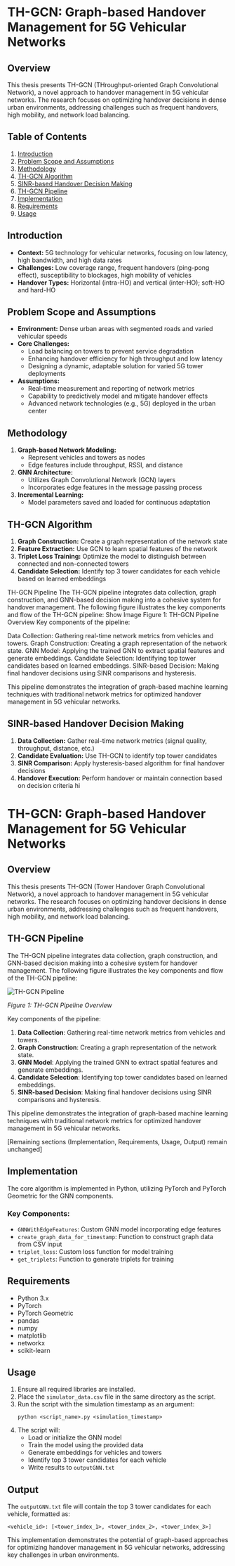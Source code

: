# TH-GCN: Graph-based Handover Management for 5G Vehicular Networks

## Overview
This thesis presents TH-GCN (THroughput-oriented Graph Convolutional Network), a novel approach to handover management in 5G vehicular networks. The research focuses on optimizing handover decisions in dense urban environments, addressing challenges such as frequent handovers, high mobility, and network load balancing.

## Table of Contents
1. [Introduction](#introduction)
2. [Problem Scope and Assumptions](#problem-scope-and-assumptions)
3. [Methodology](#methodology)
4. [TH-GCN Algorithm](#th-gcn-algorithm)
5. [SINR-based Handover Decision Making](#sinr-based-handover-decision-making)
6. [TH-GCN Pipeline](#th-gcn-pipeline)
7. [Implementation](#implementation)
8. [Requirements](#requirements)
9. [Usage](#usage)

## Introduction
- **Context:** 5G technology for vehicular networks, focusing on low latency, high bandwidth, and high data rates
- **Challenges:** Low coverage range, frequent handovers (ping-pong effect), susceptibility to blockages, high mobility of vehicles
- **Handover Types:** Horizontal (intra-HO) and vertical (inter-HO); soft-HO and hard-HO

## Problem Scope and Assumptions
- **Environment:** Dense urban areas with segmented roads and varied vehicular speeds
- **Core Challenges:**
  - Load balancing on towers to prevent service degradation
  - Enhancing handover efficiency for high throughput and low latency
  - Designing a dynamic, adaptable solution for varied 5G tower deployments
- **Assumptions:**
  - Real-time measurement and reporting of network metrics
  - Capability to predictively model and mitigate handover effects
  - Advanced network technologies (e.g., 5G) deployed in the urban center

## Methodology
1. **Graph-based Network Modeling:**
   - Represent vehicles and towers as nodes
   - Edge features include throughput, RSSI, and distance
2. **GNN Architecture:**
   - Utilizes Graph Convolutional Network (GCN) layers
   - Incorporates edge features in the message passing process
3. **Incremental Learning:**
   - Model parameters saved and loaded for continuous adaptation

## TH-GCN Algorithm
1. **Graph Construction:** Create a graph representation of the network state
2. **Feature Extraction:** Use GCN to learn spatial features of the network
3. **Triplet Loss Training:** Optimize the model to distinguish between connected and non-connected towers
4. **Candidate Selection:** Identify top 3 tower candidates for each vehicle based on learned embeddings

TH-GCN Pipeline
The TH-GCN pipeline integrates data collection, graph construction, and GNN-based decision making into a cohesive system for handover management. The following figure illustrates the key components and flow of the TH-GCN pipeline:
Show Image
Figure 1: TH-GCN Pipeline Overview
Key components of the pipeline:

Data Collection: Gathering real-time network metrics from vehicles and towers.
Graph Construction: Creating a graph representation of the network state.
GNN Model: Applying the trained GNN to extract spatial features and generate embeddings.
Candidate Selection: Identifying top tower candidates based on learned embeddings.
SINR-based Decision: Making final handover decisions using SINR comparisons and hysteresis.

This pipeline demonstrates the integration of graph-based machine learning techniques with traditional network metrics for optimized handover management in 5G vehicular networks.

## SINR-based Handover Decision Making
1. **Data Collection:** Gather real-time network metrics (signal quality, throughput, distance, etc.)
2. **Candidate Evaluation:** Use TH-GCN to identify top tower candidates
3. **SINR Comparison:** Apply hysteresis-based algorithm for final handover decisions
4. **Handover Execution:** Perform handover or maintain connection based on decision criteria
hi


# TH-GCN: Graph-based Handover Management for 5G Vehicular Networks

## Overview
This thesis presents TH-GCN (Tower Handover Graph Convolutional Network), a novel approach to handover management in 5G vehicular networks. The research focuses on optimizing handover decisions in dense urban environments, addressing challenges such as frequent handovers, high mobility, and network load balancing.


## TH-GCN Pipeline

The TH-GCN pipeline integrates data collection, graph construction, and GNN-based decision making into a cohesive system for handover management. The following figure illustrates the key components and flow of the TH-GCN pipeline:

![TH-GCN Pipeline](figures/pipeline.png)

*Figure 1: TH-GCN Pipeline Overview*

Key components of the pipeline:
1. **Data Collection**: Gathering real-time network metrics from vehicles and towers.
2. **Graph Construction**: Creating a graph representation of the network state.
3. **GNN Model**: Applying the trained GNN to extract spatial features and generate embeddings.
4. **Candidate Selection**: Identifying top tower candidates based on learned embeddings.
5. **SINR-based Decision**: Making final handover decisions using SINR comparisons and hysteresis.

This pipeline demonstrates the integration of graph-based machine learning techniques with traditional network metrics for optimized handover management in 5G vehicular networks.

[Remaining sections (Implementation, Requirements, Usage, Output) remain unchanged]


## Implementation
The core algorithm is implemented in Python, utilizing PyTorch and PyTorch Geometric for the GNN components.

### Key Components:
- `GNNWithEdgeFeatures`: Custom GNN model incorporating edge features
- `create_graph_data_for_timestamp`: Function to construct graph data from CSV input
- `triplet_loss`: Custom loss function for model training
- `get_triplets`: Function to generate triplets for training

## Requirements
- Python 3.x
- PyTorch
- PyTorch Geometric
- pandas
- numpy
- matplotlib
- networkx
- scikit-learn

## Usage
1. Ensure all required libraries are installed.
2. Place the `simulator_data.csv` file in the same directory as the script.
3. Run the script with the simulation timestamp as an argument:
   ```
   python <script_name>.py <simulation_timestamp>
   ```
4. The script will:
   - Load or initialize the GNN model
   - Train the model using the provided data
   - Generate embeddings for vehicles and towers
   - Identify top 3 tower candidates for each vehicle
   - Write results to `outputGNN.txt`

## Output
The `outputGNN.txt` file will contain the top 3 tower candidates for each vehicle, formatted as:
```
<vehicle_id>: [<tower_index_1>, <tower_index_2>, <tower_index_3>]
```

This implementation demonstrates the potential of graph-based approaches for optimizing handover management in 5G vehicular networks, addressing key challenges in urban environments.
